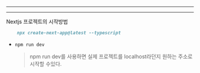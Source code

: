 
---
---


Nextjs 프로젝트의 시작방법

```md
	npx create-next-app@latest --typescript
```

- `npm run dev`
	> npm run dev를 사용하면 실제 프로젝트를 localhost라던지 원하는 주소로 시작할 수있다.


